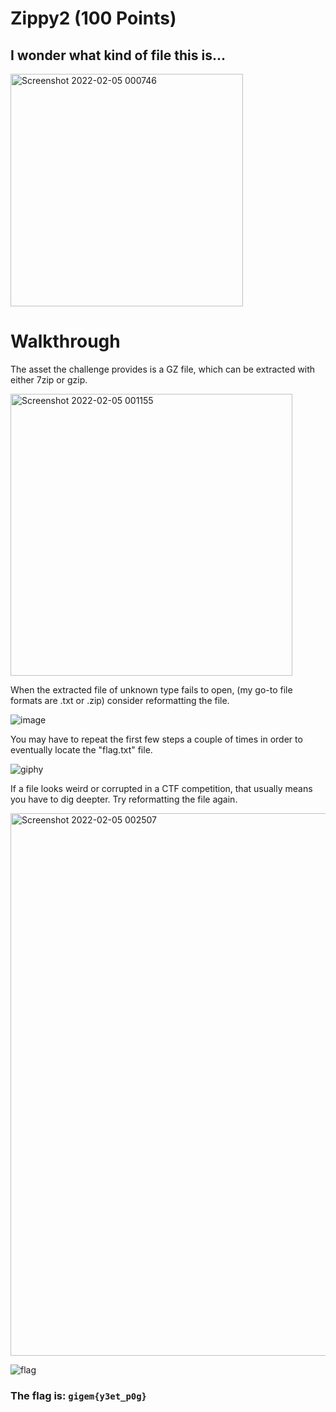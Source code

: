 # Zippy2 (100 Points)
## I wonder what kind of file this is...
<img width="372" alt="Screenshot 2022-02-05 000746" src="https://user-images.githubusercontent.com/99063625/152630853-d1e54723-7848-472e-9d0f-11a0eba65b36.png">

# Walkthrough

The asset the challenge provides is a GZ file, which can be extracted with either 7zip or gzip. 

<img width="451" alt="Screenshot 2022-02-05 001155" src="https://user-images.githubusercontent.com/99063625/152631180-69f46b81-2dbc-4b92-8c80-06ac1fb6f506.png">

When the extracted file of unknown type fails to open, (my go-to file formats are .txt or .zip) consider reformatting the file.

![image](https://user-images.githubusercontent.com/99063625/152630990-d6c534a1-bb28-4e18-ae11-3d5b17774f97.png)

You may have to repeat the first few steps a couple of times in order to eventually locate the "flag.txt" file.

![giphy](https://user-images.githubusercontent.com/99063625/152631140-fed331d7-66b5-4437-8c3e-d16a6fc362c1.gif)

If a file looks weird or corrupted in a CTF competition, that usually means you have to dig deepter. Try reformatting the file again.

<img width="868" alt="Screenshot 2022-02-05 002507" src="https://user-images.githubusercontent.com/99063625/152631274-275e7241-b074-4a52-b6bc-7d8f3e6ac98f.png">

![flag](https://user-images.githubusercontent.com/99063625/157355340-0cd3c930-b4d0-47e1-92c8-be0933c5b149.png)

### The flag is: ```gigem{y3et_p0g}```
